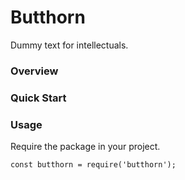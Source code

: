 # Butthorn
Dummy text for intellectuals.

### Overview

### Quick Start

### Usage
Require the package in your project.
```
const butthorn = require('butthorn');
```

